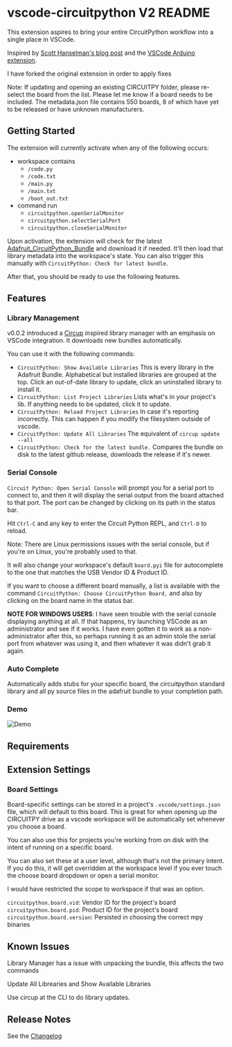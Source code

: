 # vscode-circuitpython V2 README

This extension aspires to bring your entire CircuitPython workflow into a single
place in VSCode.

Inspired by [Scott Hanselman's blog
post](https://www.hanselman.com/blog/UsingVisualStudioCodeToProgramCircuitPythonWithAnAdaFruitNeoTrellisM4.aspx)
and the [VSCode Arduino extension](https://github.com/Microsoft/vscode-arduino).

I have forked the original extension in order to apply fixes

Note: If updating and opening an existing CIRCUITPY folder, please re-select the board from the list. Please let me know if a board needs to be included. The metadata.json file contains 550 boards, 8 of which have yet to be released or have unknown manufacturers.



## Getting Started

The extension will currently activate when any of the following occurs:

* workspace contains
  * `/code.py`
  * `/code.txt`
  * `/main.py`
  * `/main.txt`
  * `/boot_out.txt`
* command run
  * `circuitpython.openSerialMonitor`
  * `circuitpython.selectSerialPort`
  * `circuitpython.closeSerialMonitor`

Upon activation, the extension will check for the latest
[Adafruit_CircuitPython_Bundle](https://github.com/adafruit/Adafruit_CircuitPython_Bundle)
and download it if needed. It'll then load that library metadata into the
workspace's state. You can also trigger this manually with `CircuitPython: Check
for latest bundle`.

After that, you should be ready to use the following features.

## Features

### Library Management

v0.0.2 introduced a [Circup](https://github.com/adafruit/circup) inspired
library manager with an emphasis on VSCode integration. It downloads new
bundles automatically.

You can use it with the following commands:

* `CircuitPython: Show Available Libraries`
  This is every library in the Adafruit Bundle. Alphabetical but 
  installed libraries are grouped at the top. Click an out-of-date library 
  to update, click an uninstalled library to install it.
* `CircuitPython: List Project Libraries`
  Lists what's in your project's lib. If anything needs to be updated, click 
  it to update.
* `CircuitPython: Reload Project Libraries` 
  In case it's reporting incorrectly. This can happen if you modify the 
  filesystem outside of vscode.
* `CircuitPython: Update All Libraries`
  The equivalent of `circup update --all`
* `CircuitPython: Check for the latest bundle.`
  Compares the bundle on disk to the latest github release, downloads the 
  release if it's newer.

### Serial Console

`Circuit Python: Open Serial Console` will prompt you for a serial port to
connect to, and then it will display the serial output from the board attached to
that port. The port can be changed by clicking on its path in the status bar.

Hit `Ctrl-C` and any key to enter the Circuit Python REPL, and `Ctrl-D` to
reload.

Note: There are Linux permissions issues with the serial console, but if you're
on Linux, you're probably used to that.

It will also change your workspace's default `board.pyi` file for autocomplete
to the one that matches the USB Vendor ID & Product ID.

If you want to choose a different board manually, a list is available with the
command `CircuitPython: Choose CircuitPython Board,` and also by clicking on the
board name in the status bar.

**NOTE FOR WINDOWS USERS**: I have seen trouble with the serial console
displaying anything at all. If that happens, try launching VSCode as an
administrator and see if it works. I have even gotten it to work as a
non-administrator after this, so perhaps running it as an admin stole the serial
port from whatever was using it, and then whatever it was didn't grab it again.

### Auto Complete

Automatically adds stubs for your specific board, the circuitpython standard
library and all py source files in the adafruit bundle to your completion path.

### Demo

![Demo](images/circuitpy-demo.gif)

## Requirements

## Extension Settings

### Board Settings

Board-specific settings can be stored in a project's `.vscode/settings.json`
file, which will default to this board. This is great for when opening up the
CIRCUITPY drive as a vscode workspace will be automatically set whenever
you choose a board.

You can also use this for projects you're working from on disk with the intent
of running on a specific board.

You can also set these at a user level, although that's not the primary intent.
If you do this, it will get overridden at the workspace level if you ever touch
the choose board dropdown or open a serial monitor. 

I would have restricted the scope to workspace if that was an option.

`circuitpython.board.vid`: Vendor ID for the project's board
`circuitpython.board.pid`: Product ID for the project's board
`circuitpython.board.version`: Persisted in choosing the correct mpy binaries

## Known Issues

Library Manager has a issue with unpacking the bundle, this affects the two commands

Update All Librearies and Show Available Libraries

Use circup at the CLI to do library updates.

## Release Notes

See the [Changelog](CHANGELOG.md)
